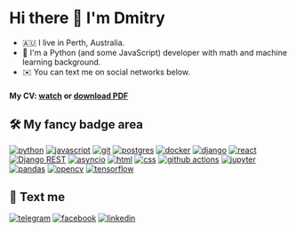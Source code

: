 # Hi there 👋 I'm Dmitry

- 🇦🇺 I live in Perth, Australia.
- 🐍 I'm a Python (and some JavaScript) developer with math and machine learning background.
- ✉️ You can text me on social networks below.

#### My CV: [watch](https://resume.io/r/cCjDzxkEK) or [download PDF](https://raw.githubusercontent.com/lulzseq/lulzseq/master/cv.pdf)

## 🛠 My fancy badge area

[![python](https://img.shields.io/badge/python%20-%23255074.svg?&style=for-the-badge&logo=python&logoColor=white)](https://www.python.org)
[![javascript](https://img.shields.io/badge/JavaScript-F7DF1E?style=for-the-badge&logo=javascript&logoColor=black)](http://nodejs.org)
[![git](https://img.shields.io/badge/git%20-%23F05033.svg?&style=for-the-badge&logo=git&logoColor=white)](https://git-scm.com)
[![postgres](https://img.shields.io/badge/postgres-%23316192.svg?&style=for-the-badge&logo=postgresql&logoColor=white)](https://www.postgresql.org)
[![docker](https://img.shields.io/badge/docker-%232496ED.svg?&style=for-the-badge&logo=docker&logoColor=white)](https://www.docker.com)
[![django](https://img.shields.io/badge/django-44B78B.svg?&style=for-the-badge&logo=django&logoColor=white)](https://www.djangoproject.com)
[![react](https://img.shields.io/badge/React-149eca?style=for-the-badge&logo=react&logoColor=white)](https://react.dev/)
[![Django REST](https://img.shields.io/badge/DJANGO-REST-ff1709?style=for-the-badge&logo=django&logoColor=white&color=ff1709&labelColor=gray)](https://www.django-rest-framework.org/)
[![asyncio](https://img.shields.io/badge/asyncio-%2300BAFF.svg?&style=for-the-badge&logo=python&logoColor=white)](https://docs.python.org/dev/library/asyncio.html)
[![html](https://img.shields.io/badge/html%20-%23E34F26.svg?&style=for-the-badge&logo=html5&logoColor=white)](https://www.w3schools.com/html)
[![css](https://img.shields.io/badge/CSS%20-%23264DE4.svg?&style=for-the-badge&logo=CSS3&logoColor=white)](https://www.w3schools.com/css)
[![github actions](https://img.shields.io/badge/github_actions%20-%23000408.svg?&style=for-the-badge&logo=github%20actions&logoColor=white)](https://github.com/lulzseq)
[![jupyter](https://img.shields.io/badge/Jupyter%20-%23F37626.svg?&style=for-the-badge&logo=Jupyter&logoColor=white)](https://jupyter.org)
[![pandas](https://img.shields.io/badge/pandas%20-%23150458.svg?&style=for-the-badge&logo=pandas&logoColor=white)](https://pandas.pydata.org)
[![opencv](https://img.shields.io/badge/Opencv-redgreen?&style=for-the-badge&logo=opencv&logoColor=white)](https://opencv.org)
[![tensorflow](https://img.shields.io/badge/tensorflow%20-%23FF9002?&style=for-the-badge&logo=tensorflow&logoColor=white)](https://www.tensorflow.org)

## 🤝 Text me

[![telegram](https://img.shields.io/badge/telegram%20-%2326A4E3.svg?&style=for-the-badge&logo=telegram&logoColor=white)](https://t.me/lulzseq)
[![facebook](https://img.shields.io/badge/facebook%20-%230B83ED.svg?&style=for-the-badge&logo=facebook&logoColor=white)](https://www.facebook.com/dmitrykuznetsovx)
[![linkedin](https://img.shields.io/badge/linkedin%20-%230077B5.svg?&style=for-the-badge&logo=linkedin&logoColor=white)](https://www.linkedin.com/in/dmitrykuznetsov/)
